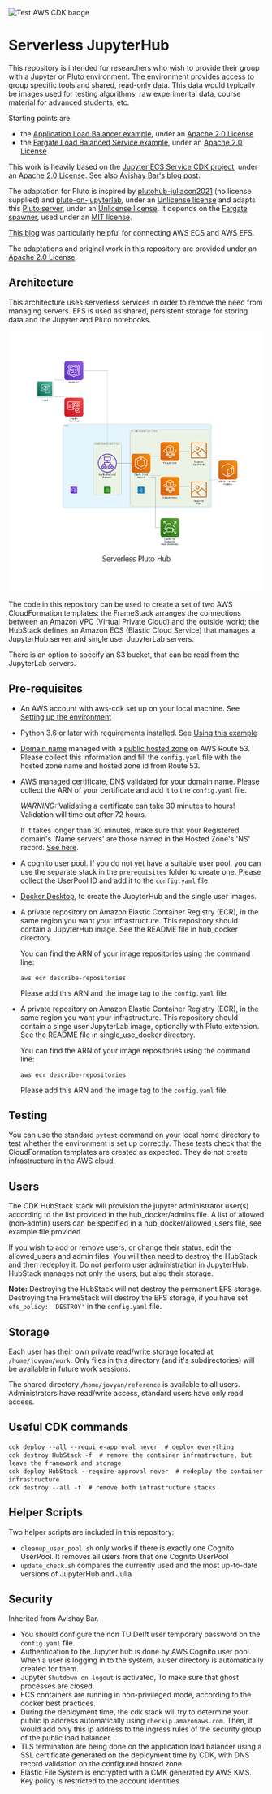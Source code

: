 ![Test AWS CDK badge](https://github.com/sebranchett/ecs-jupyterhub-pluto-python/actions/workflows/run_tests.yml/badge.svg)

# Serverless JupyterHub

This repository is intended for researchers who wish to provide their group with a Jupyter or Pluto environment. The environment provides access to group specific tools and shared, read-only data. This data would typically be images used for testing algorithms, raw experimental data, course material for advanced students, etc.

Starting points are: 
* the [Application Load Balancer example](https://github.com/aws-samples/aws-cdk-examples/tree/master/python/application-load-balancer), under an [Apache 2.0 License](https://github.com/aws-samples/aws-cdk-examples/blob/master/LICENSE)
* the [Fargate Load Balanced Service example](https://github.com/aws-samples/aws-cdk-examples/tree/master/python/ecs/fargate-load-balanced-service), under an [Apache 2.0 License](https://github.com/aws-samples/aws-cdk-examples/blob/master/LICENSE)

This work is heavily based on the [Jupyter ECS Service CDK project](https://github.com/avishayil/jupyter-ecs-service), under an [Apache 2.0 License](https://github.com/sebranchett/serverless-jupyter-python/blob/main/LICENSE). See also [Avishay Bar's blog post](https://avishayil.medium.com/serverless-jupyter-hub-with-aws-fargate-and-cdk-2160154187a1).

The adaptation for Pluto is inspired by [plutohub-juliacon2021](https://github.com/barche/plutohub-juliacon2021) (no license supplied) and [pluto-on-jupyterlab](https://github.com/pankgeorg/pluto-on-jupyterlab), under an [Unlicense license](https://github.com/pankgeorg/pluto-on-jupyterlab/blob/master/LICENSE) and adapts this [Pluto server](https://github.com/fonsp/pluto-on-jupyterlab), under an [Unlicense license](https://github.com/fonsp/pluto-on-jupyterlab/blob/master/LICENSE).
It depends on the [Fargate spawner](https://github.com/uktrade/fargatespawner), used under an [MIT license](https://github.com/uktrade/fargatespawner/blob/master/LICENSE).

[This blog](https://faun.pub/accessing-efs-as-a-non-root-user-inside-ecs-container-using-efs-access-point-74bcd9eff04f) was particularly helpful for connecting AWS ECS and AWS EFS.

The adaptations and original work in this repository are provided under an [Apache 2.0 License](LICENSE).

## Architecture

This architecture uses serverless services in order to remove the need from managing servers. EFS is used as shared, persistent storage for storing data and the Jupyter and Pluto notebooks.

![Jupyter on ECS Architecture](architecture_diagram/serverless_pluto_hub.png "Jupyter on ECS Architecture")

The code in this repository can be used to create a set of two AWS CloudFormation templates: the FrameStack arranges the connections between an Amazon VPC (Virtual Private Cloud) and the outside world; the HubStack defines an Amazon ECS (Elastic Cloud Service) that manages a JupyterHub server and single user JupyterLab servers.

There is an option to specify an S3 bucket, that can be read from the JupyterLab servers.

## Pre-requisites

- An AWS account with aws-cdk set up on your local machine. See [Setting up the environment](https://github.com/sebranchett/ec2-instance-python#setting-up-the-environment)
- Python 3.6 or later with requirements installed. See [Using this example](https://github.com/sebranchett/ec2-instance-python#using-this-example)
- [Domain name](https://docs.aws.amazon.com/Route53/latest/DeveloperGuide/getting-started.html) managed with a [public hosted zone](https://docs.aws.amazon.com/Route53/latest/DeveloperGuide/AboutHZWorkingWith.html) on AWS Route 53.
  Please collect this information and fill the `config.yaml` file with the hosted zone name and hosted zone id from Route 53.
- [AWS managed certificate](https://docs.aws.amazon.com/acm/latest/userguide/gs-acm-request-public.html), [DNS validated](https://docs.aws.amazon.com/acm/latest/userguide/dns-validation.html) for your domain name.
  Please collect the ARN of your certificate and add it to the `config.yaml` file.
  
  *WARNING:* Validating a certificate can take 30 minutes to hours! Validation will time out after 72 hours.
  
  If it takes longer than 30 minutes, make sure that your Registered domain's 'Name servers' are those named in the Hosted Zone's 'NS' record. [See here](https://stackoverflow.com/a/68703299/13237339).
- A cognito user pool. If you do not yet have a suitable user pool, you can use the separate stack in the `prerequisites` folder to create one. Please collect the UserPool ID and add it to the `config.yaml` file.
- [Docker Desktop](https://docs.docker.com/desktop/), to create the JupyterHub and the single user images.
- A private repository on Amazon Elastic Container Registry (ECR), in the same region you want your infrastructure. This repository should contain a JupyterHub image. See the README file in hub_docker directory.

  You can find the ARN of your image repositories using the command line:
  ```
  aws ecr describe-repositories
  ```
  Please add this ARN and the image tag to the `config.yaml` file.
- A private repository on Amazon Elastic Container Registry (ECR), in the same region you want your infrastructure. This repository should contain a singe user JupyterLab image, optionally with Pluto extension. See the README file in single_use_docker directory.

  You can find the ARN of your image repositories using the command line:
  ```
  aws ecr describe-repositories
  ```

  Please add this ARN and the image tag to the `config.yaml` file.

## Testing
You can use the standard `pytest` command on your local home directory to test whether the environment is set up correctly. These tests check that the CloudFormation templates are created as expected. They do not create infrastructure in the AWS cloud.

## Users
The CDK HubStack stack will provision the jupyter administrator user(s) according to the list provided in the hub_docker/admins file. A list of allowed (non-admin) users can be specified in a hub_docker/allowed_users file, see example file provided.

If you wish to add or remove users, or change their status, edit the allowed_users and admin files. You will then need to destroy the HubStack and then redeploy it. Do not perform user administration in JupyterHub. HubStack manages not only the users, but also their storage.

**Note:**
Destroying the HubStack will not destroy the permanent EFS storage. Destroying the FrameStack will destroy the EFS storage, if you have set `efs_policy: 'DESTROY'` in the `config.yaml` file.

## Storage
Each user has their own private read/write storage located at `/home/jovyan/work`. Only files in this directory (and it's subdirectories) will be available in future work sessions.

The shared directory `/home/jovyan/reference` is available to all users. Administrators have read/write access, standard users have only read access.

## Useful CDK commands
```
cdk deploy --all --require-approval never  # deploy everything
cdk destroy HubStack -f  # remove the container infrastructure, but leave the framework and storage
cdk deploy HubStack --require-approval never  # redeploy the container infrastructure
cdk destroy --all -f  # remove both infrastructure stacks
```

## Helper Scripts
Two helper scripts are included in this repository:
- `cleanup_user_pool.sh` only works if there is exactly one Cognito UserPool. It removes all users from that one Cognito UserPool
- `update_check.sh` compares the currently used and the most up-to-date versions of JupyterHub and Julia

## Security

Inherited from Avishay Bar.
- You should configure the non TU Delft user temporary password on the `config.yaml` file.
- Authentication to the Jupyter hub is done by AWS Cognito user pool. When a user is logging in to the system, a user directory is automatically created for them.
- Jupyter `Shutdown on logout` is activated, To make sure that ghost processes are closed.
- ECS containers are running in non-privileged mode, according to the docker best practices.
- During the deployment time, the cdk stack will try to determine your public ip address automatically using `checkip.amazonaws.com`.
  Then, it would add only this ip address to the ingress rules of the security group of the public load balancer.
- TLS termination are being done on the application load balancer using a SSL certificate generated on the deployment time by CDK, with DNS record validation on the configured hosted zone.
- Elastic File System is encrypted with a CMK generated by AWS KMS. Key policy is restricted to the account identities.
